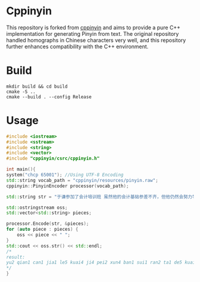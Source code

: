 # Cppinyin
This repository is forked from [cppinyin](https://github.com/pkufool/cppinyin) and aims to provide a pure C++ implementation for generating Pinyin from text. The original repository handled homographs in Chinese characters very well, and this repository further enhances compatibility with the C++ environment.

# Build 

```
mkdir build && cd build
cmake -S ..
cmake --build . --config Release
```

# Usage
```C++
#include <iostream>
#include <sstream>
#include <string>
#include <vector>
#include "cppinyin/csrc/cppinyin.h"

int main(){
system("chcp 65001"); //Using UTF-8 Encoding
std::string vocab_path = "cppinyin/resources/pinyin.raw";
cppinyin::PinyinEncoder processor(vocab_path);

std::string str = "于谦参加了会计培训班 虽然他的会计基础参差不齐，但他仍然会努力学习";

std::ostringstream oss;
std::vector<std::string> pieces;

processor.Encode(str, &pieces);
for (auto piece : pieces) {
    oss << piece << " ";
}
std::cout << oss.str() << std::endl;
/*
result:
yu2 qian1 can1 jia1 le5 kuai4 ji4 pei2 xun4 ban1 sui1 ran2 ta1 de5 kuai4 ji4 ji1 chu3 cen1 ci1 bu4 qi2 ， dan4 ta1 reng2 ran2 hui4 nu3 li4 xue2 xi2
*/
}
```
